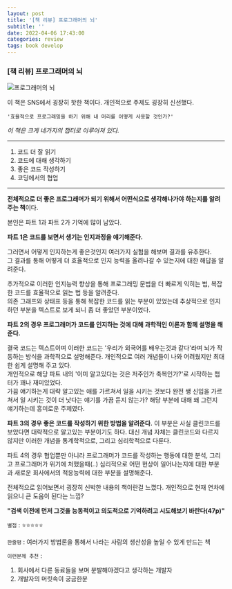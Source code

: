 ```yaml
---
layout: post
title: '[책 리뷰] 프로그래머의 뇌'
subtitle: ''
date: 2022-04-06 17:43:00
categories: review
tags: book develop
---
```


### [책 리뷰] 프로그래머의 뇌

![프로그래머의 뇌](https://tva1.sinaimg.cn/large/e6c9d24egy1h103fpz52sj20dw0i4abs.jpg)

이 책은 SNS에서 굉장히 핫한 책이다. 개인적으로 주제도 굉장히 신선했다.

`'효율적으로 프로그래밍을 하기 위해 내 머리를 어떻게 사용할 것인가?'`

_이 책은 크게 네가지의 챕터로 이루어져 있다._

---

1. 코드 더 잘 읽기
2. 코드에 대해 생각하기
3. 좋은 코드 작성하기
4. 코딩에서의 협업

---

**전체적으로 더 좋은 프로그래머가 되기 위해서 어떤식으로 생각해나가야 하는지를 알려주는 책**이다.

본인은 파트 1과 파트 2가 기억에 많이 남았다.

**파트 1은 코드를 보면서 생기는 인지과정을 얘기해준다.**

그러면서 어떻게 인지하는게 좋은것인지 여러가지 실험을 해보며 결과를 유추한다.  
그 결과를 통해 어떻게 더 효율적으로 인지 능력을 올려나갈 수 있는지에 대한 해답을 알려준다.

추가적으로 이러한 인지능력 향상을 통해 프로그래밍 문법을 더 빠르게 익히는 법, 복잡한 코드를 효율적으로 읽는 법 등을 알려준다.  
의존 그래프와 상태표 등을 통해 복잡한 코드를 읽는 부분이 있었는데 추상적으로 인지하던 부분을 텍스트로 보게 되니 좀 더 좋았던 부분이었다.

**파트 2의 경우 프로그래머가 코드를 인지하는 것에 대해 과학적인 이론과 함께 설명을 해준다.**

결국 코드는 텍스트이며 이러한 코드는 '우리가 외국어를 배우는것과 같다'라며 뇌가 작동하는 방식을 과학적으로 설명해준다. 개인적으로 여러 개념들이 나와 어려웠지만 최대한 쉽게 설명해 주고 있다.  
개인적으로 해당 파트 내의 '이미 알고있다는 것은 저주인가 축복인가?'로 시작하는 챕터가 꽤나 재미있었다.  
가끔 얘기하는게 대략 알고있는 애를 가르쳐서 일을 시키는 것보다 완전 쌩 신입을 가르쳐서 일 시키는 것이 더 낫다는 얘기를 가끔 듣지 않는가? 해당 부분에 대해 왜 그런지 얘기하는데 흥미로운 주제였다.

**파트 3의 경우 좋은 코드를 작성하기 위한 방법을 알려준다.**
이 부분은 사실 클린코드를 보았다면 대략적으로 알고있는 부분이기도 하다. 대신 개념 자체는 클린코드와 다르지 않지만 이러한 개념을 통계학적으로, 그리고 심리학적으로 다룬다.

파트 4의 경우 협업뿐만 아니라 프로그래머가 코드를 작성하는 행동에 대한 분석, 그리고 프로그래머가 위기에 처했을때(..) 심리적으로 어떤 현상이 일어나는지에 대한 부분과 새로운 회사에서의 적응능력에 대한 부분을 설명해준다.

전체적으로 읽어보면서 굉장히 신박한 내용의 책이란걸 느꼈다. 개인적으로 현재 연차에 읽으니 큰 도움이 된다는 느낌?

**"검색 이전에 먼저 그것을 능동적이고 의도적으로 기억하려고 시도해보기 바란다(47p)"**

`별점` : ⭐️⭐️⭐️⭐️⭐️

`한줄평` : 여러가지 방법론을 통해서 나라는 사람의 생산성을 높일 수 있게 만드는 책

`이런분께 추천` :

1. 회사에서 다른 동료들을 보며 분발해야겠다고 생각하는 개발자
2. 개발자의 머릿속이 궁금한분
